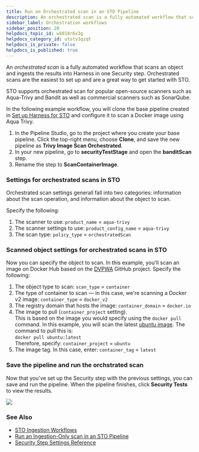 ```yaml
---
title: Run an Orchestrated scan in an STO Pipeline
description: An orchestrated scan is a fully automated workflow that scans an object and ingests the results into Harness in one Security step. Orchestrated scans are the easiest to set up and are a great way to get started with STO.
sidebar_label: Orchestration workflows
sidebar_position: 20
helpdocs_topic_id: wk018r6x3g
helpdocs_category_id: utstv3qzqt
helpdocs_is_private: false
helpdocs_is_published: true
---
```


An *orchestrated scan* is a fully automated workflow that scans an object and ingests the results into Harness in one Security step. Orchestrated scans are the easiest to set up and are a great way to get started with STO.

STO supports orchestrated scan for popular open-source scanners such as Aqua-Trivy and Bandit as well as commercial scanners such as SonarQube.

In the following example workflow, you will clone the base pipeline created in [Set up Harness for STO](../../get-started/onboarding-guide.md) and configure it to scan a Docker image using Aqua Trivy.

1. In the Pipeline Studio, go to the project where you create your base pipeline. Click the top-right menu, choose **Clone**, and save the new pipeline as **Trivy Image Scan Orchestrated**.
2. In your new pipeline, go to **securityTestStage** and open the **banditScan** step.
3. Rename the step to **ScanContainerImage**.

### Settings for orchestrated scans in STO

Orchestrated scan settings generall fall into two categories: information about the scan operation, and information about the object to scan.

Specify the following:

1. The scanner to use: `product_name` = `aqua-trivy`
2. The scanner settings to use: `product_config_name` = `aqua-trivy`
3. The scan type: `policy_type` = `orchestratedScan`

### Scanned object settings for orchestrated scans in STO

Now you can specify the object to scan. In this example, you'll scan an image on Docker Hub based on the [DVPWA](https://github.com/anxolerd/dvpwa) GitHub project. Specify the following:

1. The object type to scan: `scan_type` = `container`
2. The type of container to scan — in this case, we're scanning a Docker v2 image: `container_type` = `docker_v2`
3. The registry domain that hosts the image: `container_domain` = `docker.io`
4. The image to pull (`container_project` setting).  
This is based on the image you would specify using the `docker pull` command. In this example, you will scan the latest [ubuntu image](https://hub.docker.com/_/ubuntu/tags). The command to pull this is:  
`docker pull ubuntu:latest`  
 Therefore, specify: `container_project` = `ubuntu`
5. The image tag. In this case, enter: `container_tag` = `latest`

### Save the pipeline and run the orchstrated scan

Now that you've set up the Security step with the previous settings, you can save and run the pipeline. When the pipeline finishes, click **Security Tests** to view the results.

![](../static/run-an-orchestrated-scan-in-sto-05.png)

### See Also

* [STO Ingestion Workflows](./sto-workflows-overview.md)
* [Run an Ingestion-Only scan in an STO Pipeline](ingest-scan-results-into-an-sto-pipeline.md)
* [Security Step Settings Reference](../../sto-techref-category/security-step-settings-reference.md)

